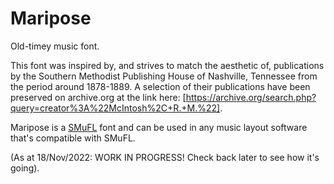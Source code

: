 # Maripose
Old-timey music font.

This font was inspired by, and strives to match the aesthetic of, publications by the Southern Methodist Publishing House of Nashville, Tennessee from the period around 1878-1889. A selection of their publications have been preserved on archive.org at the link here: [https://archive.org/search.php?query=creator%3A%22McIntosh%2C+R.+M.%22].

Maripose is a [SMuFL](https://www.smufl.org/) font and can be used in any music layout software that's compatible with SMuFL.

(As at 18/Nov/2022: WORK IN PROGRESS! Check back later to see how it's going).
